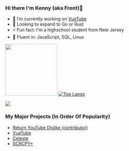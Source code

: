 ### Hi there I'm Kenny (aka Front)👋

- 🔭 I’m currently working on [VueTube](https://github.com/Frontesque/VueTube/)
- 🌱 Looking to expand to Go or Rust
- ⚡ Fun fact: I'm a highschool student from New Jersey
- 🧠 Fluent in: JavaScript, SQL, Linux

<img height="165em" src="https://github-readme-stats.vercel.app/api?username=Frontesque&theme=tokyonight&show_icons=true&hide_border=true&count_private=true&include_all_commits=true" /> [![Top Langs](https://github-readme-stats.vercel.app/api/top-langs/?username=Frontesque&theme=tokyonight&hide_border=true&layout=compact)](https://github.com/anuraghazra/github-readme-stats)

<img src="https://komarev.com/ghpvc/?username=Frontesque" />

### My Major Projects (In Order Of Popularity)
- [Return YouTube Dislike (contributor)](https://github.com/Anarios/return-youtube-dislike)
- [VueTube](https://github.com/Frontesque/VueTube)
- [Celeste](https://celeste.photos)
- [SCRCPY+](https://github.com/frontesque/scrcpy-plus)
